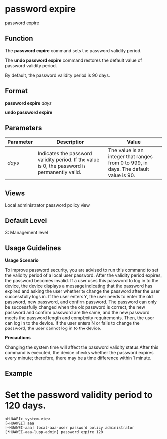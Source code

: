 password expire
===============

password expire

Function
--------

The **password expire** command sets the password validity period.

The **undo password expire** command restores the default value of password validity period.

By default, the password validity period is 90 days.



Format
------

**password expire** *days*

**undo password expire**



Parameters
----------

| Parameter | Description | Value |
| --- | --- | --- |
| *days* | Indicates the password validity period.  If the value is 0, the password is permanently valid. | The value is an integer that ranges from 0 to 999, in days. The default value is 90. |




Views
-----

Local administrator password policy view



Default Level
-------------

3: Management level



Usage Guidelines
----------------

**Usage Scenario**

To improve password security, you are advised to run this command to set the validity period of a local user password. After the validity period expires, the password becomes invalid. If a user uses this password to log in to the device, the device displays a message indicating that the password has expired and asking the user whether to change the password after the user successfully logs in. If the user enters Y, the user needs to enter the old password, new password, and confirm password. The password can only be successfully changed when the old password is correct, the new password and confirm password are the same, and the new password meets the password length and complexity requirements. Then, the user can log in to the device. If the user enters N or fails to change the password, the user cannot log in to the device.

**Precautions**

Changing the system time will affect the password validity status.After this command is executed, the device checks whether the password expires every minute; therefore, there may be a time difference within 1 minute.



Example
-------

# Set the password validity period to 120 days.
```
<HUAWEI> system-view
[~HUAWEI] aaa
[~HUAWEI-aaa] local-aaa-user password policy administrator
[*HUAWEI-aaa-lupp-admin] password expire 120

```